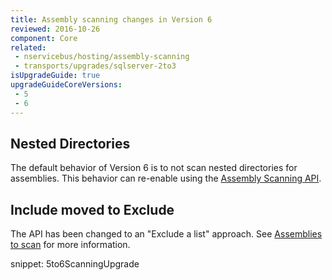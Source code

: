 ```yaml
---
title: Assembly scanning changes in Version 6
reviewed: 2016-10-26
component: Core
related:
 - nservicebus/hosting/assembly-scanning
 - transports/upgrades/sqlserver-2to3
isUpgradeGuide: true
upgradeGuideCoreVersions:
 - 5
 - 6
---
```


## Nested Directories

The default behavior of Version 6 is to not scan nested directories for assemblies. This behavior can re-enable using the [Assembly Scanning API](/nservicebus/hosting/assembly-scanning.md#nested-directories).


## Include moved to Exclude

The API has been changed to an "Exclude a list" approach. See [Assemblies to scan](/nservicebus/hosting/assembly-scanning.md#assemblies-to-scan) for more information.

snippet: 5to6ScanningUpgrade